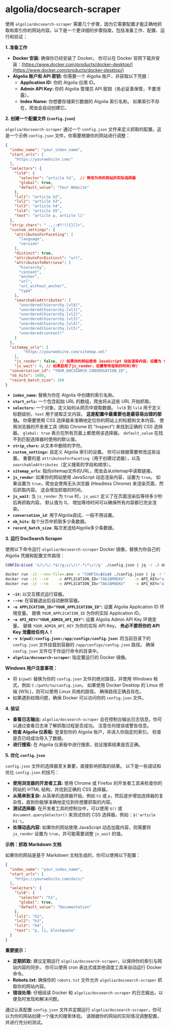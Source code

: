 # algolia/docsearch-scraper

使用 `algolia/docsearch-scraper` 需要几个步骤，因为它需要配置才能正确地抓取和索引你的网站内容。以下是一个更详细的步骤指南，包括准备工作、配置、运行和验证：

**1. 准备工作**

* **Docker 安装:** 确保你已经安装了 Docker。 你可以在 Docker 官网下载并安装：[https://www.docker.com/products/docker-desktop/](https://www.docker.com/products/docker-desktop/)
* **Algolia 账户和 API 密钥:** 你需要一个 Algolia 账户，并获取以下凭据：
  * **Application ID:** 你的 Algolia 应用 ID。
  * **Admin API Key:** 你的 Algolia 管理员 API 密钥（务必妥善保管，不要泄露）。
  * **Index Name:** 你想要存储索引数据的 Algolia 索引名称。  如果索引不存在，爬虫会自动创建它。

**2. 创建一个配置文件 (`config.json`)**

`algolia/docsearch-scraper` 通过一个 `config.json` 文件来定义抓取的配置。这是一个示例 `config.json` 文件，你需要根据你的网站进行调整：

```json
{
  "index_name": "your_index_name",
  "start_urls": [
    "https://yourwebsite.com/"
  ],
  "selectors": {
    "lvl0": {
      "selector": "article h1",  // 修改为你的网站的实际选择器
      "global": true,
      "default_value": "Your Website"
    },
    "lvl1": "article h2",
    "lvl2": "article h3",
    "lvl3": "article h4",
    "lvl4": "article h5",
    "text": "article p, article li"
  },
  "strip_chars": " .,;:#?!(){}[]>",
  "custom_settings": {
    "attributesForFaceting": [
      "language",
      "version"
    ],
    "distinct": true,
    "attributeForDistinct": "url",
    "attributesToRetrieve": [
      "hierarchy",
      "content",
      "anchor",
      "url",
      "url_without_anchor",
      "type"
    ],
    "searchableAttributes": [
      "unordered(hierarchy.lvl0)",
      "unordered(hierarchy.lvl1)",
      "unordered(hierarchy.lvl2)",
      "unordered(hierarchy.lvl3)",
      "unordered(hierarchy.lvl4)",
      "unordered(hierarchy.lvl5)",
      "unordered(content)"
    ]
  },
  "sitemap_urls": [
        "https://yourwebsite.com/sitemap.xml"
    ],
    "js_render": false, // 如果你的网站使用 JavaScript 动态渲染内容，设置为 true
    "js_wait": 0, // 如果启用了js_render，设置等待渲染的时间(秒)
  "conversation_id": "YOUR_DOCSEARCH_CONVERSATION_ID",
  "nb_hits": 1000,
  "record_batch_size": 100
}
```

* **`index_name`:** 替换为你在 Algolia 中创建的索引名称。
* **`start_urls`:**  一个包含起始 URL 的数组，爬虫将从这些 URL 开始抓取。
* **`selectors`:**  一个对象，定义如何从网页中提取数据。  `lvl0` 到 `lvl4` 用于定义标题级别，`text` 用于提取正文内容。  **这是配置中最重要也是最容易出错的部分。**  你需要使用 CSS 选择器来准确地定位你的网站上的标题和文本内容。  使用浏览器的开发者工具 (例如 Chrome 的 "Inspect") 来找到正确的 CSS 选择器。  `global: true`  表示在所有页面上都使用该选择器。 `default_value` 在找不到匹配选择器时使用的默认值。
* **`strip_chars`:**  从文本中删除的字符。
* **`custom_settings`:**  自定义 Algolia 索引的设置。  你可以根据需要修改这些设置。 重要的是 `attributesForFaceting`（用于创建过滤器），以及 `searchableAttributes`（定义搜索的字段和顺序）。
* **`sitemap_urls`**:  指向sitemap文件的URL，爬虫会从sitemap中读取链接。
* **`js_render`**: 如果你的网站使用 JavaScript 动态渲染内容，设置为 `true`。 如果设置为 `true`，爬虫会使用无头浏览器 (Headless Chrome) 来渲染页面，然后抓取内容。 这会增加抓取的时间。
* **`js_wait`**:  当 `js_render` 为 `true` 时，`js_wait` 定义了在页面渲染后等待多少秒后再抓取内容。 默认值为 0。 增加等待时间可以确保所有内容都已完全渲染。
* **`conversation_id`**:  用于Algolia调试。一般不用设置。
* **`nb_hits`**:  每个分页中抓取多少条数据。
* **`record_batch_size`**:  每次发送给Algolia多少条数据。

**3. 运行 DocSearch Scraper**

使用以下命令运行 `algolia/docsearch-scraper` Docker 镜像，替换为你自己的 Algolia 凭据和配置文件路径：

```bash
CONFIG=$(sed 's/\/\/.*$//g;s/\/\*.*\*\///g' ./config.json | jq -r .) docker run -it --env CONFIG="${CONFIG}" algolia/docsearch-scraper

docker run -it --env-file=.env -e "CONFIG=$(cat ./config.json | jq -r tostring)" algolia/docsearch-scraper
docker run -it --rm    -e APPLICATION_ID="7A61BM8EKU"    -e API_KEY="a728fa9125d1a5c821713752be1e10c1"    -e CONFIG="$(jq -c . ./config.json)"    algolia/docsearch-scraper
docker run -it --rm    -e APPLICATION_ID="7A61BM8EKU"    -e API_KEY="a728fa9125d1a5c821713752be1e10c1"    -e CONFIG="$((Get-Command jq).Path -replace '\\','/') -c . ./config.json"    algolia/docsearch-scraper

```

* **`-it`:**  以交互模式运行容器。
* **`--rm`:**  在容器退出后自动删除容器。
* **`-e APPLICATION_ID="YOUR_APPLICATION_ID"`:**  设置 Algolia Application ID 环境变量。  替换 `YOUR_APPLICATION_ID` 为你的实际 Application ID。
* **`-e API_KEY="YOUR_ADMIN_API_KEY"`:**  设置 Algolia Admin API Key 环境变量。 替换 `YOUR_ADMIN_API_KEY` 为你的实际 API Key。  **务必不要将你的 API Key 泄露给任何人！**
* **`-v $(pwd)/config.json:/app/configs/config.json`:**  将当前目录下的 `config.json` 文件挂载到容器的 `/app/configs/config.json` 路径。  确保 `config.json` 文件位于你运行命令的目录中。
* **`algolia/docsearch-scraper`:**  指定要运行的 Docker 镜像。

**Windows 用户注意事项：**

* 将 `$(pwd)` 替换为你的 `config.json` 文件的绝对路径，并使用 Windows 格式，例如 `C:/path/to/config.json`。 如果使用 Docker Desktop 的 Linux 终端 (WSL)，则可以使用 Linux 风格的路径。  确保路径正确且存在。
* 如果遇到权限问题，确保 Docker 可以访问你的 `config.json` 文件。

**4. 验证**

* **查看日志输出:**  `algolia/docsearch-scraper` 会在控制台输出日志信息，你可以通过查看日志来了解抓取过程是否成功。  注意任何错误或警告信息。
* **检查 Algolia 仪表板:**  登录到你的 Algolia 账户，并进入你指定的索引。 检查是否已经成功导入了数据。
* **进行搜索:**  在 Algolia 仪表板中进行搜索，验证搜索结果是否正确。

**5. 优化 `config.json`**

`config.json` 文件的选择器至关重要，直接影响抓取的结果。 以下是一些调试和优化 `config.json` 的技巧：

* **使用浏览器的开发者工具:**  使用 Chrome 或 Firefox 的开发者工具来检查你的网站的 HTML 结构，并找到正确的 CSS 选择器。
* **从简单到复杂:**  从简单的选择器开始，例如 `h1` 或 `p`，然后逐步增加选择器的复杂性，直到你能够准确地定位到你想要抓取的内容。
* **测试选择器:**  在开发者工具的控制台中，可以使用 `$()` 或 `document.querySelector()` 来测试你的 CSS 选择器，例如：`$('article h1')`。
* **处理动态内容:** 如果你的网站使用 JavaScript 动态加载内容，则需要将 `js_render` 设置为 `true`，并可能需要调整 `js_wait` 的值。

**示例：抓取 Markdown 文档**

如果你的网站是基于 Markdown 文档生成的，你可以使用以下配置：

```json
{
  "index_name": "your_index_name",
  "start_urls": [
    "https://yourwebsite.com/docs/"
  ],
  "selectors": {
    "lvl0": {
      "selector": "h1",
      "global": true,
      "default_value": "Documentation"
    },
    "lvl1": "h2",
    "lvl2": "h3",
    "lvl3": "h4",
    "text": "p, li, blockquote"
  }
}
```

**重要提示：**

* **定期抓取:** 建议定期运行 `algolia/docsearch-scraper`，以保持你的索引与网站内容的同步。 你可以使用 cron 表达式或其他调度工具来自动运行 Docker 命令。
* **Robots.txt:**  确保你的 `robots.txt` 文件允许 `algolia/docsearch-scraper` 抓取你的网站内容。
* **错误处理:**  仔细阅读 Docker 和 `algolia/docsearch-scraper` 的日志输出，以便及时发现和解决问题。

通过认真配置 `config.json` 文件并定期运行 `algolia/docsearch-scraper`，你可以为你的网站创建一个强大的搜索体验。  请根据你的网站的实际情况调整配置，并进行充分的测试。
